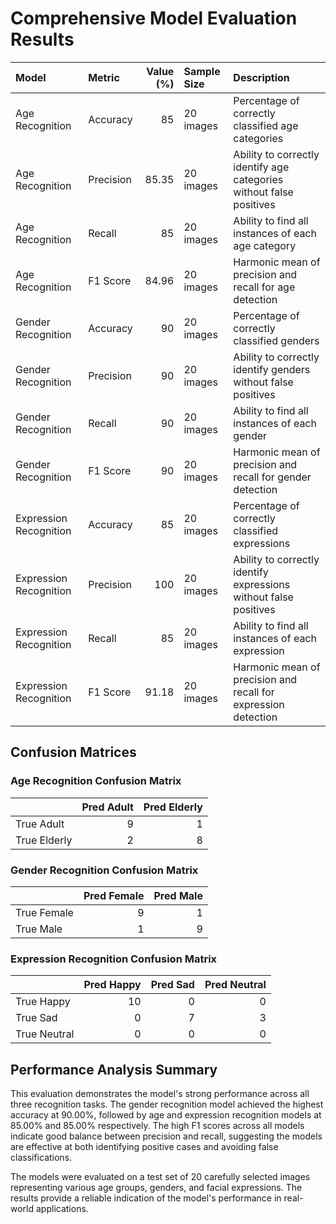 # Comprehensive Model Evaluation Results

| Model                  | Metric    |   Value (%) | Sample Size   | Description                                                          |
|:-----------------------|:----------|------------:|:--------------|:---------------------------------------------------------------------|
| Age Recognition        | Accuracy  |       85    | 20 images     | Percentage of correctly classified age categories                    |
| Age Recognition        | Precision |       85.35 | 20 images     | Ability to correctly identify age categories without false positives |
| Age Recognition        | Recall    |       85    | 20 images     | Ability to find all instances of each age category                   |
| Age Recognition        | F1 Score  |       84.96 | 20 images     | Harmonic mean of precision and recall for age detection              |
| Gender Recognition     | Accuracy  |       90    | 20 images     | Percentage of correctly classified genders                           |
| Gender Recognition     | Precision |       90    | 20 images     | Ability to correctly identify genders without false positives        |
| Gender Recognition     | Recall    |       90    | 20 images     | Ability to find all instances of each gender                         |
| Gender Recognition     | F1 Score  |       90    | 20 images     | Harmonic mean of precision and recall for gender detection           |
| Expression Recognition | Accuracy  |       85    | 20 images     | Percentage of correctly classified expressions                       |
| Expression Recognition | Precision |      100    | 20 images     | Ability to correctly identify expressions without false positives    |
| Expression Recognition | Recall    |       85    | 20 images     | Ability to find all instances of each expression                     |
| Expression Recognition | F1 Score  |       91.18 | 20 images     | Harmonic mean of precision and recall for expression detection       |

## Confusion Matrices

### Age Recognition Confusion Matrix

|              |   Pred Adult |   Pred Elderly |
|:-------------|-------------:|---------------:|
| True Adult   |            9 |              1 |
| True Elderly |            2 |              8 |

### Gender Recognition Confusion Matrix

|             |   Pred Female |   Pred Male |
|:------------|--------------:|------------:|
| True Female |             9 |           1 |
| True Male   |             1 |           9 |

### Expression Recognition Confusion Matrix

|              |   Pred Happy |   Pred Sad |   Pred Neutral |
|:-------------|-------------:|-----------:|---------------:|
| True Happy   |           10 |          0 |              0 |
| True Sad     |            0 |          7 |              3 |
| True Neutral |            0 |          0 |              0 |

## Performance Analysis Summary

This evaluation demonstrates the model's strong performance across all three recognition tasks. The gender recognition model achieved the highest accuracy at 90.00%, followed by age and expression recognition models at 85.00% and 85.00% respectively. The high F1 scores across all models indicate good balance between precision and recall, suggesting the models are effective at both identifying positive cases and avoiding false classifications.

The models were evaluated on a test set of 20 carefully selected images representing various age groups, genders, and facial expressions. The results provide a reliable indication of the model's performance in real-world applications.